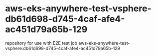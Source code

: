 # aws-eks-anywhere-test-vsphere-db61d698-d745-4caf-afe4-ac451d79a65b-129
repository for use with E2E test job aws-eks-anywhere-test-vsphere:db61d698-d745-4caf-afe4-ac451d79a65b-129
